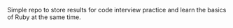 Simple repo to store results for code interview practice and learn the basics of Ruby at the same time.
